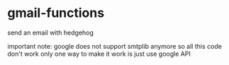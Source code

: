 # gmail-functions
send an email with hedgehog

important note:
google does not support smtplib anymore so all this code don't work
only one way to make it work is just use google API
